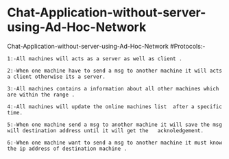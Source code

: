 # Chat-Application-without-server-using-Ad-Hoc-Network
 Chat-Application-without-server-using-Ad-Hoc-Network
 #Protocols:-
   
    1:-All machines will acts as a server as well as client .
    
    2:-When one machine have to send a msg to another machine it will acts a client otherwise its a server.
    
    3:-All machines contains a information about all other machines which are within the range .
    
    4:-All machines will update the online machines list  after a specific time.
    
    5:-When one machine send a msg to another machine it will save the msg will destination address until it will get the   acknoledgement.
    
    6:-When one machine want to send a msg to another machine it must know the ip address of destination machine .
